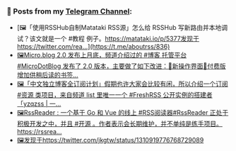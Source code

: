 ### 📰 Posts from my [Telegram Channel](https://t.me/s/aboutrss):
<!-- BLOG-POST-LIST:START -->
- [🖼「使用RSSHub自制Matataki RSS源」怎么给 RSSHub 写新路由并本地调试？该文就是一个 #教程 例子。https://matataki.io/p/5377发现于https://twitter.com/rea...](https://t.me/aboutrss/836)
- [🖼Micro.blog 2.0 发布上月底，频道介绍过的 #博客 托管平台 #MicroDotBlog 发布了 2.0 版本，主要做了如下改进：🔸新操作界面🔸付费版增加供稍后读的书签...](https://t.me/aboutrss/835)
- [🖼「中文独立博客全订阅计划」假期也许大家会比较有闲，所以介绍一个订阅 #资源 类项目，来自频道 list 里唯一一个 #FreshRSS 公开实例的搭建者 「yzqzss | 一...](https://t.me/aboutrss/834)
- [🖼RssReader : 一个基于 Go 和 Vue 的线上 #RSS阅读器#RssReader 正处于积极开发之中，并且 #开源 。作者表示会长期维护，并不单纯是练手项目。https://rssrea...](https://t.me/aboutrss/833)
- [🖼发现于https://twitter.com/jkgtw/status/1310919776768729089](https://t.me/aboutrss/832)
<!-- BLOG-POST-LIST:END -->

<!--
**AboutRSS/AboutRSS** is a ✨ _special_ ✨ repository because its `README.md` (this file) appears on your GitHub profile.

Here are some ideas to get you started:

- 🔭 I’m currently working on ...
- 🌱 I’m currently learning ...
- 👯 I’m looking to collaborate on ...
- 🤔 I’m looking for help with ...
- 💬 Ask me about ...
- 📫 How to reach me: ...
- 😄 Pronouns: ...
- ⚡ Fun fact: ...
-->
